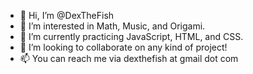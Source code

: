 - 👋 Hi, I’m @DexTheFish
- 👀 I’m interested in Math, Music, and Origami.
- 🌱 I’m currently practicing JavaScript, HTML, and CSS.
- 💞️ I’m looking to collaborate on any kind of project!
- 📫 You can reach me via dexthefish at gmail dot com

<!---
DexTheFish/DexTheFish is a ✨ special ✨ repository because its `README.md` (this file) appears on your GitHub profile.
You can click the Preview link to take a look at your changes.
--->
